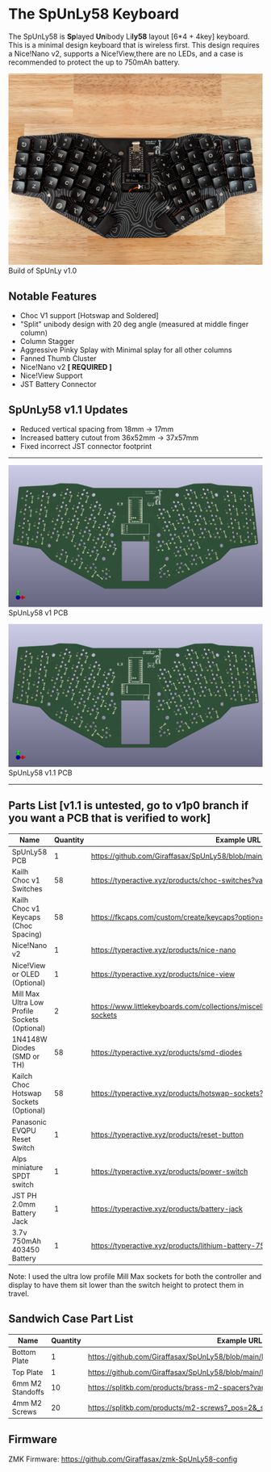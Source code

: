 # The SpUnLy58 Keyboard
The SpUnLy58 is **Sp**layed **Un**ibody Li**ly58** layout [6*4 + 4key] keyboard. This is a minimal design keyboard that is wireless first. This design requires a Nice!Nano v2, supports a Nice!View,there are no LEDs, and a case is recommended to protect the up to 750mAh battery.

![SpUnLy58_v1](Reference/SpUnLy58_v1.jpg)
Build of SpUnLy v1.0 

## Notable Features
- Choc V1 support [Hotswap and Soldered]
- "Split" unibody design with 20 deg angle (measured at middle finger column)
- Column Stagger
- Aggressive Pinky Splay with Minimal splay for all other columns
- Fanned Thumb Cluster
- Nice!Nano v2 **[ REQUIRED ]**
- Nice!View Support
- JST Battery Connector

## SpUnLy58 v1.1 Updates
- Reduced vertical spacing from 18mm -> 17mm
- Increased battery cutout from 36x52mm -> 37x57mm
- Fixed incorrect JST connector footprint
___
![v1_PCB_top](Reference/SpUnLy58_v1_PCB_top.png)
SpUnLy58 v1 PCB

![v1p1_PCB_top](Reference/SpUnLy58_v1p1_PCB_top.png)
SpUnLy58 v1.1 PCB

___
## Parts List [v1.1 is untested, go to v1p0 branch if you want a PCB that is verified to work]
| Name | Quantity | Example URL |
|------|----------|-------------|
| SpUnLy58 PCB | 1  | https://github.com/Giraffasax/SpUnLy58/blob/main/KiCad/Gerber/SpUnLy58_Gerber.zip |
| Kailh Choc v1 Switches | 58 | https://typeractive.xyz/products/choc-switches?variant=46024772387047 |
| Kailh Choc v1 Keycaps (Choc Spacing) | 58 | https://fkcaps.com/custom/create/keycaps?option=mbk-pbt-pu&color=black |
| Nice!Nano v2 | 1 | https://typeractive.xyz/products/nice-nano |
| Nice!View or OLED (Optional) | 1 | https://typeractive.xyz/products/nice-view |
| Mill Max Ultra Low Profile Sockets (Optional) | 2 | https://www.littlekeyboards.com/collections/miscellaneous/products/ultra-low-profile-sockets |
| 1N4148W Diodes (SMD or TH) | 58 | https://typeractive.xyz/products/smd-diodes |
| Kailch Choc Hotswap Sockets (Optional) | 58 | https://typeractive.xyz/products/hotswap-sockets?variant=45742200324327 |
| Panasonic EVQPU Reset Switch | 1 | https://typeractive.xyz/products/reset-button |
| Alps miniature SPDT switch | 1 | https://typeractive.xyz/products/power-switch |
| JST PH 2.0mm Battery Jack | 1 | https://typeractive.xyz/products/battery-jack |
| 3.7v 750mAh 403450 Battery | 1 | https://typeractive.xyz/products/lithium-battery-750mah |

Note: I used the ultra low profile Mill Max sockets for both the controller and display to have them sit lower than the switch height to protect them in travel.

## Sandwich Case Part List
| Name | Quantity | Example URL |
|------|----------|-------------|
| Bottom Plate | 1 | https://github.com/Giraffasax/SpUnLy58/blob/main/KiCad/Gerber/Bottom_Plate_Gerber.zip |
| Top Plate | 1 | https://github.com/Giraffasax/SpUnLy58/blob/main/KiCad/Gerber/Top_Plate_Gerber.zip |
| 6mm M2 Standoffs | 10 | https://splitkb.com/products/brass-m2-spacers?variant=42396969140483 |
| 4mm M2 Screws | 20 | https://splitkb.com/products/m2-screws?_pos=2&_sid=9c9502b8a&_ss=r |

## Firmware
ZMK Firmware: https://github.com/Giraffasax/zmk-SpUnLy58-config
